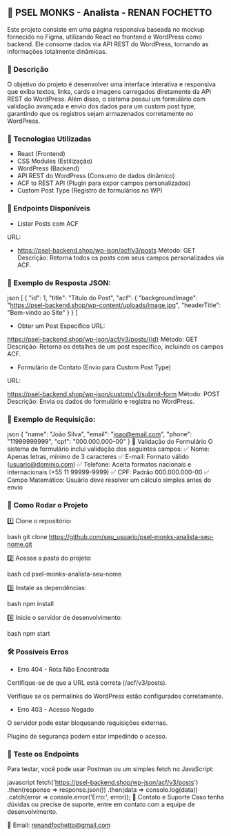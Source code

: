 ## 📌 PSEL MONKS - Analista - RENAN FOCHETTO

Este projeto consiste em uma página responsiva baseada no mockup fornecido no Figma, utilizando React no frontend e WordPress como backend. Ele consome dados via API REST do WordPress, tornando as informações totalmente dinâmicas.

### 📝 Descrição

O objetivo do projeto é desenvolver uma interface interativa e responsiva que exiba textos, links, cards e imagens carregados diretamente da API REST do WordPress. Além disso, o sistema possui um formulário com validação avançada e envio dos dados para um custom post type, garantindo que os registros sejam armazenados corretamente no WordPress.


### 🚀 Tecnologias Utilizadas
- React (Frontend)
- CSS Modules (Estilização)
- WordPress (Backend)
- API REST do WordPress (Consumo de dados dinâmico)
- ACF to REST API (Plugin para expor campos personalizados)
- Custom Post Type (Registro de formulários no WP)


### 📡 Endpoints Disponíveis
- Listar Posts com ACF

URL:
- https://psel-backend.shop/wp-json/acf/v3/posts
Método: GET Descrição: Retorna todos os posts com seus campos personalizados via ACF. 

### 📎 Exemplo de Resposta JSON:

json
[
{
"id": 1,
"title": "Título do Post",
"acf": {
"backgroundImage": "https://psel-backend.shop/wp-content/uploads/image.jpg",
"headerTitle": "Bem-vindo ao Site"
}
}
]
- Obter um Post Específico
URL:

https://psel-backend.shop/wp-json/acf/v3/posts/{id}
Método: GET Descrição: Retorna os detalhes de um post específico, incluindo os campos ACF.

- Formulário de Contato (Envio para Custom Post Type)

URL:

https://psel-backend.shop/wp-json/custom/v1/submit-form
Método: POST Descrição: Envia os dados do formulário e registra no WordPress. 

### 📎 Exemplo de Requisição:

json
{
"name": "João Silva",
"email": "joao@email.com",
"phone": "11999999999",
"cpf": "000.000.000-00"
}
📜 Validação do Formulário
O sistema de formulário inclui validação dos seguintes campos: ✅ Nome: Apenas letras, mínimo de 3 caracteres ✅ E-mail: Formato válido (usuario@dominio.com) ✅ Telefone: Aceita formatos nacionais e internacionais (+55 11 99999-9999) ✅ CPF: Padrão 000.000.000-00 ✅ Campo Matemático: Usuário deve resolver um cálculo simples antes do envio


### 🔄 Como Rodar o Projeto

1️⃣ Clone o repositório:

bash
git clone https://github.com/seu_usuario/psel-monks-analista-seu-nome.git

2️⃣ Acesse a pasta do projeto:

bash
cd psel-monks-analista-seu-nome

3️⃣ Instale as dependências:

bash
npm install

4️⃣ Inicie o servidor de desenvolvimento:

bash
npm start

### 🛠 Possíveis Erros

- Erro 404 - Rota Não Encontrada

Certifique-se de que a URL está correta (/acf/v3/posts).

Verifique se os permalinks do WordPress estão configurados corretamente.

- Erro 403 - Acesso Negado

O servidor pode estar bloqueando requisições externas.

Plugins de segurança podem estar impedindo o acesso.


### 🎯 Teste os Endpoints
Para testar, você pode usar Postman ou um simples fetch no JavaScript:

javascript
fetch('https://psel-backend.shop/wp-json/acf/v3/posts')
.then(response => response.json())
.then(data => console.log(data))
.catch(error => console.error('Erro:', error));
📩 Contato e Suporte
Caso tenha dúvidas ou precise de suporte, entre em contato com a equipe de desenvolvimento.

📧 Email: renandfochetto@gmail.com
